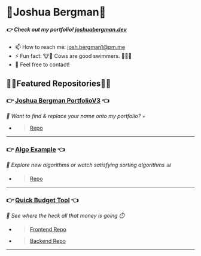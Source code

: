 # 🐂Joshua Bergman🐃
##### 👉 Check out my portfolio! [joshuabergman.dev](https://joshuabergman.dev)
- 📫 How to reach me: josh.bergman1@pm.me
- ⚡ Fun fact: 🐮🐂 Cows are good swimmers. 🏊‍♂️🐄
- 💬 Feel free to contact!

## 🦜🌴Featured Repositories🌴🦩
### 👉 [Joshua Bergman PortfolioV3](https://joshuabergman.dev) 👈
*👀 Want to find & replace your name onto my portfolio? 💀* 
- >[Repo](https://github.com/JoshBergman/Portfolio-V3)
---
### 👉 [Algo Example](https://algoexample.com) 👈
*🔎 Explore new algorithms or watch satisfying sorting algorithms 📊*
- >[Repo](https://github.com/JoshBergman/Algorithms-Explained)
---
### 👉 [Quick Budget Tool](https://quickbudgettool.com) 👈
*💸 See where the heck all that money is going ⏱️*
- >[Frontend Repo](https://github.com/JoshBergman/QBT2)
- >[Backend Repo](https://github.com/JoshBergman/qbt2-backend)
---


<!--
**JoshBergman/JoshBergman** is a ✨ _special_ ✨ repository because its `README.md` (this file) appears on your GitHub profile.

Here are some ideas to get you started:

- 🔭 I’m currently working on ...
- 🌱 I’m currently learning ...
- 👯 I’m looking to collaborate on ...
- 🤔 I’m looking for help with ...
- 💬 Ask me about ...
- 📫 How to reach me: ...
- 😄 Pronouns: ...
- ⚡ Fun fact: ...
-->
